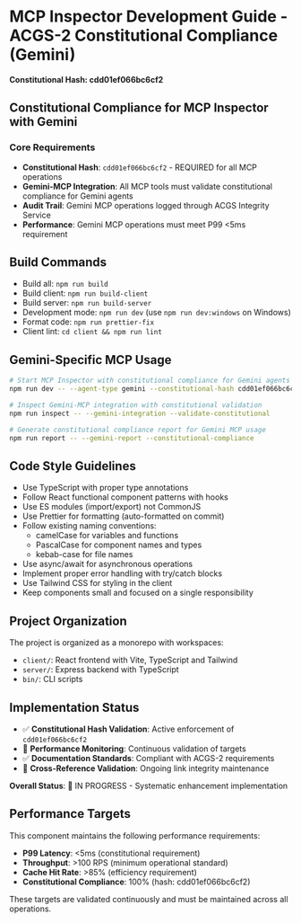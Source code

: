 # MCP Inspector Development Guide - ACGS-2 Constitutional Compliance (Gemini)
**Constitutional Hash: cdd01ef066bc6cf2**


## Constitutional Compliance for MCP Inspector with Gemini

### Core Requirements
- **Constitutional Hash**: `cdd01ef066bc6cf2` - REQUIRED for all MCP operations
- **Gemini-MCP Integration**: All MCP tools must validate constitutional compliance for Gemini agents
- **Audit Trail**: Gemini MCP operations logged through ACGS Integrity Service
- **Performance**: Gemini MCP operations must meet P99 <5ms requirement

## Build Commands

- Build all: `npm run build`
- Build client: `npm run build-client`
- Build server: `npm run build-server`
- Development mode: `npm run dev` (use `npm run dev:windows` on Windows)
- Format code: `npm run prettier-fix`
- Client lint: `cd client && npm run lint`

## Gemini-Specific MCP Usage

```bash
# Start MCP Inspector with constitutional compliance for Gemini agents
npm run dev -- --agent-type gemini --constitutional-hash cdd01ef066bc6cf2

# Inspect Gemini-MCP integration with constitutional validation
npm run inspect -- --gemini-integration --validate-constitutional

# Generate constitutional compliance report for Gemini MCP usage
npm run report -- --gemini-report --constitutional-compliance
```

## Code Style Guidelines

- Use TypeScript with proper type annotations
- Follow React functional component patterns with hooks
- Use ES modules (import/export) not CommonJS
- Use Prettier for formatting (auto-formatted on commit)
- Follow existing naming conventions:
  - camelCase for variables and functions
  - PascalCase for component names and types
  - kebab-case for file names
- Use async/await for asynchronous operations
- Implement proper error handling with try/catch blocks
- Use Tailwind CSS for styling in the client
- Keep components small and focused on a single responsibility

## Project Organization

The project is organized as a monorepo with workspaces:

- `client/`: React frontend with Vite, TypeScript and Tailwind
- `server/`: Express backend with TypeScript
- `bin/`: CLI scripts


## Implementation Status

- ✅ **Constitutional Hash Validation**: Active enforcement of `cdd01ef066bc6cf2`
- 🔄 **Performance Monitoring**: Continuous validation of targets
- ✅ **Documentation Standards**: Compliant with ACGS-2 requirements
- 🔄 **Cross-Reference Validation**: Ongoing link integrity maintenance

**Overall Status**: 🔄 IN PROGRESS - Systematic enhancement implementation

## Performance Targets

This component maintains the following performance requirements:

- **P99 Latency**: <5ms (constitutional requirement)
- **Throughput**: >100 RPS (minimum operational standard)
- **Cache Hit Rate**: >85% (efficiency requirement)
- **Constitutional Compliance**: 100% (hash: cdd01ef066bc6cf2)

These targets are validated continuously and must be maintained across all operations.
